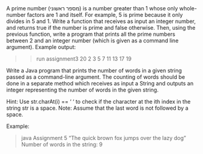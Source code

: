 <!-- Functions
Void, Value return and more -->
<!-- Assignment 1 -->
<!-- Write a Java program that prints to the screen 
10 rows of asterisk characters (*) in ascending order as follows: 
*
**
***
****
*****
******
*******
********
*********
********** -->

<!-- To do so, use a method named printStarRow(...)  -->
<!-- that receives an integer and prints to the screen a corresponding number of asterisk characters. 
This function should be used 10 times (once per row).
For example, given the input “5”, the expected output of printStarRow(5) is:
***** -->

<!-- Assignment 2 -->
<!-- Write a Java program that can print four types of smiley faces. The smiley will be printed according to the user’s choice (i.e., an integer 1 – 4)
1.	Smiling [ :-) ]
2.	Winking [ ;-) ]
3.	Confused [ :-/ ]
4.	Frowning [ :-( ].
Use a method called printSmiley(…) that receives as an argument an integer representing the type of smiley to be printed.  -->
 
<!-- Assignment 3 -->
A prime number (מספר ראשוני) is a number greater than 1 whose only whole-number factors are 1 and itself. For example, 5 is prime because it only divides in 5 and 1.
Write a function that receives as input an integer number, 
and returns true if the number is prime and false otherwise.
Then, using the previous function, write a program that prints all the prime numbers between 2 and an integer number (which is given as a command line argument).
Example output: 
>>run assignment3 20
2
3
5
7
11
13
17
19
  

<!-- Assignment 4 (BONUS) -->
Write a Java program that prints the number of words in a given string passed as a command-line argument. The counting of words should be done in a separate method which receives as input a String and outputs an integer representing the number of words in the given string. 

Hint: Use str.charAt(i) == ‘ ‘ to check if the character at the ith index in the string str is a space. 
Note: Assume that the last word is not followed by a space. 

Example:
> java Assignment 5 “The quick brown fox jumps over the lazy dog”
Number of words in the string: 9
